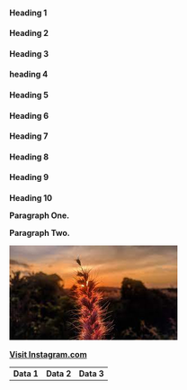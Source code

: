 <!DOCTYPE html>
<html>
<title>HTML Tutorial</title>
<body>

<h4>Heading 1
<h4>Heading 2
<h4>Heading 3
<h4>heading 4
<h4>Heading 5
<h4>Heading 6
<h4>Heading 7
<h4>Heading 8
<h4>Heading 9
<h4>Heading 10
  
<body>  

<p>Paragraph One.</p>
<p>Paragraph Two.</p>
  
<img src="flower.jpeg" alt="Flower">

  <a href="https://www.instagram.com/ack_1453">Visit Instagram.com</a>
  <table>
  <tr>
    <td>Data 1</td>
    <td>Data 2</td>
    <td>Data 3</td>
  </tr>
</table>

